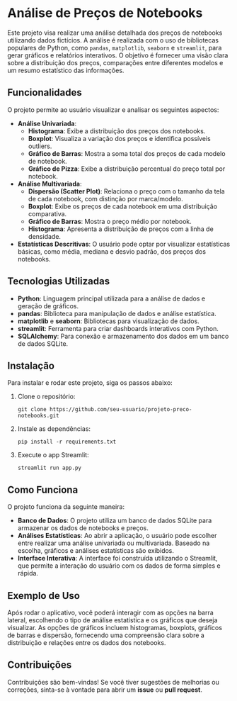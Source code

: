 <!DOCTYPE html>
<html lang="pt-br">
<head>
    <meta charset="UTF-8">
    <meta name="viewport" content="width=device-width, initial-scale=1.0">
    
</head>
<body>
    <h1>Análise de Preços de Notebooks</h1>

<p>Este projeto visa realizar uma análise detalhada dos preços de notebooks utilizando dados fictícios. A análise é realizada com o uso de bibliotecas populares de Python, como <code>pandas</code>, <code>matplotlib</code>, <code>seaborn</code> e <code>streamlit</code>, para gerar gráficos e relatórios interativos. O objetivo é fornecer uma visão clara sobre a distribuição dos preços, comparações entre diferentes modelos e um resumo estatístico das informações.</p>

   <h2>Funcionalidades</h2>
    <p>O projeto permite ao usuário visualizar e analisar os seguintes aspectos:</p>
    <ul>
        <li><strong>Análise Univariada</strong>:
            <ul>
                <li><strong>Histograma</strong>: Exibe a distribuição dos preços dos notebooks.</li>
                <li><strong>Boxplot</strong>: Visualiza a variação dos preços e identifica possíveis outliers.</li>
                <li><strong>Gráfico de Barras</strong>: Mostra a soma total dos preços de cada modelo de notebook.</li>
                <li><strong>Gráfico de Pizza</strong>: Exibe a distribuição percentual do preço total por notebook.</li>
            </ul>
        </li>
        <li><strong>Análise Multivariada</strong>:
            <ul>
                <li><strong>Dispersão (Scatter Plot)</strong>: Relaciona o preço com o tamanho da tela de cada notebook, com distinção por marca/modelo.</li>
                <li><strong>Boxplot</strong>: Exibe os preços de cada notebook em uma distribuição comparativa.</li>
                <li><strong>Gráfico de Barras</strong>: Mostra o preço médio por notebook.</li>
                <li><strong>Histograma</strong>: Apresenta a distribuição de preços com a linha de densidade.</li>
            </ul>
        </li>
        <li><strong>Estatísticas Descritivas</strong>:
            O usuário pode optar por visualizar estatísticas básicas, como média, mediana e desvio padrão, dos preços dos notebooks.
        </li>
    </ul>

   <h2>Tecnologias Utilizadas</h2>
    <ul>
        <li><strong>Python</strong>: Linguagem principal utilizada para a análise de dados e geração de gráficos.</li>
        <li><strong>pandas</strong>: Biblioteca para manipulação de dados e análise estatística.</li>
        <li><strong>matplotlib</strong> e <strong>seaborn</strong>: Bibliotecas para visualização de dados.</li>
        <li><strong>streamlit</strong>: Ferramenta para criar dashboards interativos com Python.</li>
        <li><strong>SQLAlchemy</strong>: Para conexão e armazenamento dos dados em um banco de dados SQLite.</li>
    </ul>

   <h2>Instalação</h2>
    <p>Para instalar e rodar este projeto, siga os passos abaixo:</p>
    <ol>
        <li>Clone o repositório:
            <pre><code>git clone https://github.com/seu-usuario/projeto-preco-notebooks.git</code></pre>
        </li>
        <li>Instale as dependências:
            <pre><code>pip install -r requirements.txt</code></pre>
        </li>
        <li>Execute o app Streamlit:
            <pre><code>streamlit run app.py</code></pre>
        </li>
    </ol>

   <h2>Como Funciona</h2>
    <p>O projeto funciona da seguinte maneira:</p>
    <ul>
        <li><strong>Banco de Dados</strong>: O projeto utiliza um banco de dados SQLite para armazenar os dados de notebooks e preços.</li>
        <li><strong>Análises Estatísticas</strong>: Ao abrir a aplicação, o usuário pode escolher entre realizar uma análise univariada ou multivariada. Baseado na escolha, gráficos e análises estatísticas são exibidos.</li>
        <li><strong>Interface Interativa</strong>: A interface foi construída utilizando o Streamlit, que permite a interação do usuário com os dados de forma simples e rápida.</li>
    </ul>

   <h2>Exemplo de Uso</h2>
    <p>Após rodar o aplicativo, você poderá interagir com as opções na barra lateral, escolhendo o tipo de análise estatística e os gráficos que deseja visualizar. As opções de gráficos incluem histogramas, boxplots, gráficos de barras e dispersão, fornecendo uma compreensão clara sobre a distribuição e relações entre os dados dos notebooks.</p>

   <h2>Contribuições</h2>
    <p>Contribuições são bem-vindas! Se você tiver sugestões de melhorias ou correções, sinta-se à vontade para abrir um <strong>issue</strong> ou <strong>pull request</strong>.</p>
</body>
</html>
